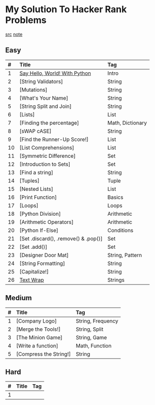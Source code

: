 
# My Solution To Hacker Rank Problems

[src][src]
[note][note]

## Easy

| #   | Title                                      | Tag              |
| :-- | :----------------------------------------- | :--------------- |
| 1  | [Say Hello, World! With Python][001]               | Intro            |
| 2   | [String Validators]                         | String           |
| 3   | [Mutations]                                  | String           |
| 4   | [What's Your Name]                           | String           |
| 5   | [String Split and Join]                      | String           |
| 6   | [Lists]                                       | List             |
| 7   | [Finding the percentage]                     | Math, Dictionary |
| 8   | [sWAP cASE]                                   | String           |
| 9   | [Find the Runner-Up Score!]                  | List             |
| 10   | [List Comprehensions]                        | List             |
| 11  | [Symmetric Difference]                       | Set              |
| 12  | [Introduction to Sets]                       | Set              |
| 13  | [Find a string]                               | String           |
| 14  | [Tuples]                                      | Tuple            |
| 15  | [Nested Lists]                                | List             |
| 16  | [Print Function]                              | Basics           |
| 17  | [Loops]                                       | Loops            |
| 18  | [Python Division]                             | Arithmetic       |
| 19  | [Arithmetic Operators]                        | Arithmetic       |
| 20  | [Python If-Else]                              | Conditions       |
| 21  | [Set .discard(), .remove() & .pop()]          | Set              |
| 22  | [Set .add()]                                  | Set              |
| 23  | [Designer Door Mat]                           | String, Pattern  |
| 24  | [String Formatting]                           | String           |
| 25  | [Capitalize!]                                 | String           |
| 26  | [Text Wrap][026]               | Strings            |

## Medium

| #   | Title                                      | Tag              |
| :-- | :----------------------------------------- | :--------------- |
| 1   | [Company Logo]                               | String, Frequency|
| 2   | [Merge the Tools!]                           | String, Split    |
| 3   | [The Minion Game]                            | String, Game     |
| 4   | [Write a function]                           | Math, Function   |
| 5   | [Compress the String!]                       | String           |

## Hard

| #   | Title                                      | Tag              |
| :-- | :----------------------------------------- | :--------------- |
| 1   |                                | |

[src]: https://github.com/yossef-seyam/Problem-Solving-HackerRank/tree/master/python
[note]: https://github.com/yossef-seyam/Problem-Solving-HackerRank/blob/master/note
[001]: https://github.com/yossef-seyam/Problem-Solving-HackerRank/blob/master/note/python/001/readme1.md
[026]: https://github.com/yossef-seyam/Problem-Solving-HackerRank/blob/master/note/python/026/readme26.md
